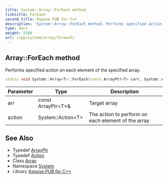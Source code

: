 ```yaml
---
title: System::Array::ForEach method
linktitle: ForEach
second_title: Aspose.PUB for C++
description: 'System::Array::ForEach method. Performs specified action on each element of the specified array in C++.'
type: docs
weight: 5300
url: /cpp/system/array/foreach/
---
```

## Array::ForEach method


Performs specified action on each element of the specified array.

```cpp
static void System::Array<T>::ForEach(const ArrayPtr<T> &arr, System::Action<T> action)
```


| Parameter | Type | Description |
| --- | --- | --- |
| arr | const ArrayPtr\<T\>\& | Target array |
| action | System::Action\<T\> | The action to perform on each element of the array |

## See Also

* Typedef [ArrayPtr](../../arrayptr/)
* Typedef [Action](../../action/)
* Class [Array](../)
* Namespace [System](../../)
* Library [Aspose.PUB for C++](../../../)
